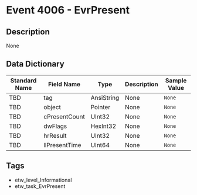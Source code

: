 # Event 4006 - EvrPresent

## Description
None

## Data Dictionary
|Standard Name|Field Name|Type|Description|Sample Value|
|---|---|---|---|---|
|TBD|tag|AnsiString|None|`None`|
|TBD|object|Pointer|None|`None`|
|TBD|cPresentCount|UInt32|None|`None`|
|TBD|dwFlags|HexInt32|None|`None`|
|TBD|hrResult|UInt32|None|`None`|
|TBD|llPresentTime|UInt64|None|`None`|

## Tags
* etw_level_Informational
* etw_task_EvrPresent
